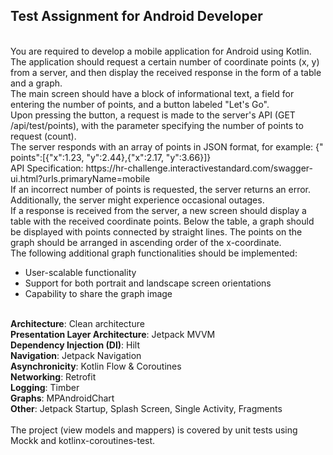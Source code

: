 <h2>Test Assignment for Android Developer</h2>
<br/>
You are required to develop a mobile application for Android using Kotlin. The application
should request a certain number of coordinate points (x, y) from a server, and then display the
received response in the form of a table and a graph.
<br/>
The main screen should have a block of informational text, a field for entering the number of
points, and a button labeled "Let's Go".
<br/>
Upon pressing the button, a request is made to the server's API (GET /api/test/points), with the
parameter specifying the number of points to request (count).
<br/>
The server responds with an array of points in JSON format, for example: {"
points":[{"x":1.23, "y":2.44},{"x":2.17, "y":3.66}]}
<br/>
API Specification:
https://hr-challenge.interactivestandard.com/swagger-ui.html?urls.primaryName=mobile
<br/>
If an incorrect number of points is requested, the server returns an error. Additionally, the server
might experience occasional outages.
<br/>
If a response is received from the server, a new screen should display a table with the received
coordinate points. Below the table, a graph should be displayed with points connected by straight
lines. The points on the graph should be arranged in ascending order of the x-coordinate.
<br/>
The following additional graph functionalities should be implemented:
<br/>
<ul>
<li>User-scalable functionality</li>
<li>Support for both portrait and landscape screen orientations</li>
<li>Capability to share the graph image</li>
</ul>
<br/>
<b>Architecture</b>: Clean architecture
<br/>
<b>Presentation Layer Architecture</b>: Jetpack MVVM
<br/>
<b>Dependency Injection (DI)</b>: Hilt
<br/>
<b>Navigation</b>: Jetpack Navigation
<br/>
<b>Asynchronicity</b>: Kotlin Flow & Coroutines
<br/>
<b>Networking</b>: Retrofit
<br/>
<b>Logging</b>: Timber
<br/>
<b>Graphs</b>: MPAndroidChart
<br/>
<b>Other</b>: Jetpack Startup, Splash Screen, Single Activity, Fragments
<br/>
<br/>
The project (view models and mappers) is covered by unit tests using Mockk and 
kotlinx-coroutines-test.